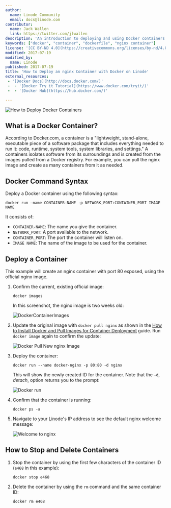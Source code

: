 ```yaml
---
author:
  name: Linode Community
  email: docs@linode.com
contributor:
  name: Jack Wallen
  link: https://twitter.com/jlwallen
description: 'An introduction to deploying and using Docker containers on your Linode.'
keywords: ["docker", "container", "dockerfile", "nginx container"]
license: '[CC BY-ND 4.0](https://creativecommons.org/licenses/by-nd/4.0)'
modified: 2017-07-19
modified_by:
  name: Linode
published: 2017-07-19
title: 'How to Deploy an nginx Container with Docker on Linode'
external_resources:
 - '[Docker Docs](http://docs.docker.com/)'
 -  - '[Docker Try it Tutorial](https://www.docker.com/tryit/)'
 -  - '[Docker Hub](https://hub.docker.com/)'

---
```


![How to Deploy Docker Containers](/docs/assets/docker/deploy_docker_container.jpg)


## What is a Docker Container?

According to Docker.com, a container is a "lightweight, stand-alone, executable piece of a software package that includes everything needed to run it: code, runtime, system tools, system libraries, and settings." A containers isolates software from its surroundings and is created from the images pulled from a Docker registry. For example, you can pull the nginx image and create as many containers from it as needed.

## Docker Command Syntax

Deploy a Docker container using the following syntax:

    docker run –name CONTAINER-NAME -p NETWORK_PORT:CONTAINER_PORT IMAGE NAME

It consists of:

*  `CONTAINER-NAME`: The name you give the container.
*  `NETWORK_PORT`: A port available to the network.
*  `CONTAINER_PORT`: The port the container will listen on.
*  `IMAGE NAME`: The name of the image to be used for the container.

## Deploy a Container

This example will create an nginx container with port 80 exposed, using the official nginx image.

1.  Confirm the current, existing official image:

        docker images

    In this screenshot, the nginx image is two weeks old:

    ![DockerContainerImages](/docs/assets/docker/docker_container_images.png)

2.  Update the original image with `docker pull nginx` as shown in the [How to Install Docker and Pull Images for Container Deployment](/docs/applications/containers/how-to-install-docker-and-pull-images-for-container-deployment) guide. Run `docker image` again to confirm the update:

    ![Docker Pull New nginx Image](/docs/assets/docker/docker_container_pull_new_image.png "Pull newest nginx image and confirm version number.")

3.  Deploy the container:

        docker run --name docker-nginx -p 80:80 -d nginx

    This will show the newly created ID for the container. Note that the `-d`, *detach*, option returns you to the prompt:

    ![Docker run](/docs/assets/docker/docker_container_run_container.png "Docker run returns the container ID.")

4.  Confirm that the container is running:

        docker ps -a

5.  Navigate to your Linode's IP address to see the default nginx welcome message:

    ![Welcome to nginx](/docs/assets/docker/docker_container_welcome_to_nginx.png "Welcome to nginx.")

## How to Stop and Delete Containers

1.  Stop the container by using the first few characters of the container ID (`e468` in this example):

        docker stop e468

2.  Delete the container by using the `rm` command and the same container ID:

        docker rm e468
